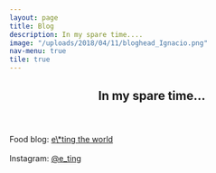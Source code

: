 ```yaml
---
layout: page
title: Blog
description: In my spare time....
image: "/uploads/2018/04/11/bloghead_Ignacio.png"
nav-menu: true
tile: true
---
```

<!-- Main --> <div id="main">

<!-- One --> <section id="one"> <div class="inner"> <header class="major"> <h2>In my spare time...</h2> </header> <p>Food blog: <a href="[http://www.e-tingfood.com/](http://www.e-tingfood.com/ "http://www.e-tingfood.com/")" target="_blank">e\*ting the world</a><br /> <br /> Instagram: <a href="[http://instagram.com/e_ting](http://instagram.com/e_ting "http://instagram.com/e_ting")" target="_blank">@e_ting</a><br /></p> </div> </section>

</div>
